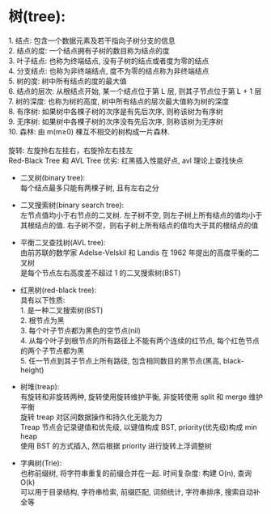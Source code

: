 # 树(tree):  
1\. 结点: 包含一个数据元素及若干指向子树分支的信息  
2\. 结点的度: 一个结点拥有子树的数目称为结点的度  
3\. 叶子结点: 也称为终端结点, 没有子树的结点或者度为零的结点  
4\. 分支结点: 也称为非终端结点, 度不为零的结点称为非终端结点  
5\. 树的度: 树中所有结点的度的最大值  
6\. 结点的层次: 从根结点开始, 某一个结点位于第 L 层, 则其子节点位于第 L + 1 层  
7\. 树的深度: 也称为树的高度, 树中所有结点的层次最大值称为树的深度  
8\. 有序树: 如果树中各棵子树的次序是有先后次序, 则称该树为有序树  
9\. 无序树: 如果树中各棵子树的次序没有先后次序, 则称该树为无序树  
10\. 森林: 由 m(m≥0) 棵互不相交的树构成一片森林.   
<br />
旋转: 左旋拎右左挂右，右旋拎左右挂左  
Red-Black Tree 和 AVL Tree 优劣: 红黑插入性能好点, avl 理论上查找快点  

- 二叉树(binary tree):  
每个结点最多只能有两棵子树, 且有左右之分  

- 二叉搜索树(binary search tree):  
左节点值均小于右节点的二叉树. 左子树不空, 则左子树上所有结点的值均小于其根结点的值. 右子树不空，则右子树上所有结点的值均大于其的根结点的值  

- 平衡二叉查找树(AVL tree):  
由前苏联的数学家 Adelse-Velskil 和 Landis 在 1962 年提出的高度平衡的二叉树  
是每个节点左右高度差不超过 1 的二叉搜索树(BST)  

- 红黑树(red-black tree):  
具有以下性质:  
1\. 是一种二叉搜索树(BST)  
2\. 根节点为黑  
3\. 每个叶子节点都为黑色的空节点(nil)  
4\. 从每个叶子到根节点的所有路径上不能有两个连续的红节点, 每个红色节点的两个子节点都为黑  
5\. 任一节点到其子节点上所有路径, 包含相同数目的黑节点(黑高, black-height)  

- 树堆(treap):  
有旋转和非旋转两种, 旋转使用旋转维护平衡, 非旋转使用 split 和 merge 维护平衡  
旋转 treap 对区间数据操作和持久化无能为力  
Treap 节点会记录键值和优先级, 以键值构成 BST, priority(优先级)构成 min heap  
使用 BST 的方式插入, 然后根据 priority 进行旋转上浮调整树  

- 字典树(Trie):  
也称前缀树, 将字符串重复的前缀合并在一起. 时间复杂度: 构建 O(n), 查询 O(k)  
可以用于目录结构, 字符串检索, 前缀匹配, 词频统计, 字符串排序, 搜索自动补全等  

